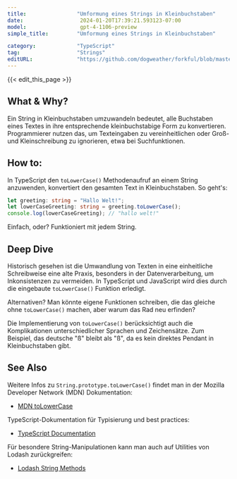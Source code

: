 ```yaml
---
title:                "Umformung eines Strings in Kleinbuchstaben"
date:                  2024-01-20T17:39:21.593123-07:00
model:                 gpt-4-1106-preview
simple_title:         "Umformung eines Strings in Kleinbuchstaben"

category:             "TypeScript"
tag:                  "Strings"
editURL:              "https://github.com/dogweather/forkful/blob/master/content/de/typescript/converting-a-string-to-lower-case.md"
---
```


{{< edit_this_page >}}

## What & Why?
Ein String in Kleinbuchstaben umzuwandeln bedeutet, alle Buchstaben eines Textes in ihre entsprechende kleinbuchstabige Form zu konvertieren. Programmierer nutzen das, um Texteingaben zu vereinheitlichen oder Groß- und Kleinschreibung zu ignorieren, etwa bei Suchfunktionen.

## How to:
In TypeScript den `toLowerCase()` Methodenaufruf an einem String anzuwenden, konvertiert den gesamten Text in Kleinbuchstaben. So geht's:

```typescript
let greeting: string = "Hallo Welt!";
let lowerCaseGreeting: string = greeting.toLowerCase();
console.log(lowerCaseGreeting); // "hallo welt!"
```

Einfach, oder? Funktioniert mit jedem String.

## Deep Dive
Historisch gesehen ist die Umwandlung von Texten in eine einheitliche Schreibweise eine alte Praxis, besonders in der Datenverarbeitung, um Inkonsistenzen zu vermeiden. In TypeScript und JavaScript wird dies durch die eingebaute `toLowerCase()` Funktion erledigt.

Alternativen? Man könnte eigene Funktionen schreiben, die das gleiche ohne `toLowerCase()` machen, aber warum das Rad neu erfinden?

Die Implementierung von `toLowerCase()` berücksichtigt auch die Komplikationen unterschiedlicher Sprachen und Zeichensätze. Zum Beispiel, das deutsche "ß" bleibt als "ß", da es kein direktes Pendant in Kleinbuchstaben gibt.

## See Also
Weitere Infos zu `String.prototype.toLowerCase()` findet man in der Mozilla Developer Network (MDN) Dokumentation:
- [MDN toLowerCase](https://developer.mozilla.org/en-US/docs/Web/JavaScript/Reference/Global_Objects/String/toLowerCase)

TypeScript-Dokumentation für Typisierung und best practices:
- [TypeScript Documentation](https://www.typescriptlang.org/docs/)

Für besondere String-Manipulationen kann man auch auf Utilities von Lodash zurückgreifen:
- [Lodash String Methods](https://lodash.com/docs/#lowerCase)
